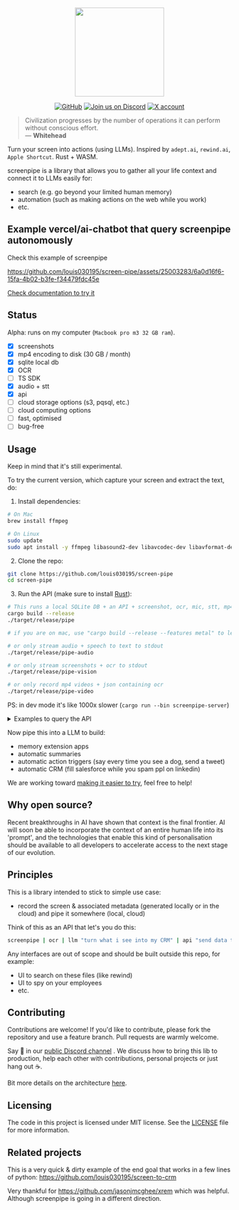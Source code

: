 
<p align="center">
    <br>
       <img src="https://github.com/louis030195/screen-pipe/assets/25003283/289bbee7-79bb-4251-9516-878a1c40dcd0" width="200"/>
    <br>
<p>
<p align="center">
    <a href="https://github.com/louis030195/screen-pipe/blob/main/LICENSE"><img alt="GitHub" src="https://img.shields.io/github/license/huggingface/datasets.svg?color=blue"></a>
    <a href="https://discord.gg/dU9EBuw7Uq"><img alt="Join us on Discord" src="https://img.shields.io/discord/823813159592001537?color=5865F2&logo=discord&logoColor=white"></a>
    <a href="https://twitter.com/screen_pipe"><img alt="X account" src="https://img.shields.io/twitter/url/https/twitter.com/diffuserslib.svg?style=social&label=Follow%20%40screen_pipe"></a>
</p>

> Civilization progresses by the number of operations it can perform without conscious effort.  
> — **Whitehead**

Turn your screen into actions (using LLMs). Inspired by `adept.ai`, `rewind.ai`, `Apple Shortcut`. Rust + WASM.

screenpipe is a library that allows you to gather all your life context and connect it to LLMs easily for:
- search (e.g. go beyond your limited human memory)
- automation (such as making actions on the web while you work)
- etc.

<!--

## Screen to action using LLMs
Here's an example of server-side code written in TypeScript that takes the streamed data from ScreenPipe and uses a Large Language Model like OpenAI's to process text and images for analyzing sales conversations:

```typescript
import { ScreenPipe } from "screenpipe";
import { generateObject } from 'ai';
import { z } from 'zod';

const screenPipe = new ScreenPipe();

export async function onTick() {
  const data = await screenPipe.tick([1], {frames: 60}); // or screen [1, 2, 3, ...]
  // [{frame: [...], text: [...], metadata: [...]}, ...]

  const { object } = await generateObject({
    model: openai("gpt4-o"),
    schema: z.object({
      leads: z.array(z.object({
        name: z.string(),
        company: z.string(),
        role: z.string(),
        status: z.string(),
        messages: z.array(z.string()),
      }),
    })),
    prompt: "Fill salesforce CRM based on Bob's sales activity (this is what appeared on his screen): " +
     data.map((frame) => frame.text).join("\n"),
  });

  // Add to Salesforce API ...
}
```

-->

## Example vercel/ai-chatbot that query screenpipe autonomously

Check this example of screenpipe

https://github.com/louis030195/screen-pipe/assets/25003283/6a0d16f6-15fa-4b02-b3fe-f34479fdc45e

[Check documentation to try it](https://github.com/louis030195/screen-pipe/tree/main/examples/ts/vercel-ai-chatbot)

## Status 

Alpha: runs on my computer (`Macbook pro m3 32 GB ram`).

- [x] screenshots
- [x] mp4 encoding to disk (30 GB / month)
- [x] sqlite local db
- [x] OCR
- [ ] TS SDK
- [x] audio + stt
- [x] api
- [ ] cloud storage options (s3, pqsql, etc.)
- [ ] cloud computing options
- [ ] fast, optimised
- [ ] bug-free 

## Usage

Keep in mind that it's still experimental.

To try the current version, which capture your screen and extract the text, do:

1. Install dependencies:
```bash
# On Mac
brew install ffmpeg

# On Linux
sudo update
sudo apt install -y ffmpeg libasound2-dev libavcodec-dev libavformat-dev libavutil-dev
```

2. Clone the repo:

```bash
git clone https://github.com/louis030195/screen-pipe
cd screen-pipe
```

3. Run the API (make sure to install [Rust](https://www.rust-lang.org/tools/install)):

```bash
# This runs a local SQLite DB + an API + screenshot, ocr, mic, stt, mp4 encoding
cargo build --release
./target/release/pipe

# if you are on mac, use "cargo build --release --features metal" to leverage M series acceleration

# or only stream audio + speech to text to stdout
./target/release/pipe-audio

# or only stream screenshots + ocr to stdout
./target/release/pipe-vision

# or only record mp4 videos + json containing ocr
./target/release/pipe-video
```

PS: in dev mode it's like 1000x slower (`cargo run --bin screenpipe-server`)

<details>
  <summary>Examples to query the API</summary>
  
  ```bash
# 1. Basic search query
curl "http://localhost:3030/search?q=test&limit=5&offset=0"

# 2. Search with content type filter (OCR)
curl "http://localhost:3030/search?q=test&limit=5&offset=0&content_type=ocr"

# 3. Search with content type filter (Audio)
curl "http://localhost:3030/search?q=test&limit=5&offset=0&content_type=audio"

# 4. Search with pagination
curl "http://localhost:3030/search?q=test&limit=10&offset=20"

# 5. Get recent results without date range
curl "http://localhost:3030/recent?limit=5&offset=0"

# 6. Get recent results with date range
curl "http://localhost:3030/recent?limit=5&offset=0&start_date=2024-07-02T14:00:00&end_date=2024-07-02T23:59:59"

# 5 s ago
start_date=$(date -u -v-5S +'%Y-%m-%dT%H:%M:%S')
end_date=$(date -u +'%Y-%m-%dT%H:%M:%S')
curl "http://localhost:3030/recent?limit=5&offset=0&start_date=$start_date&end_date=$end_date"

# 6. Search with no query (should return all results)
curl "http://localhost:3030/search?limit=5&offset=0"

# 7. Get recent results with pagination
curl "http://localhost:3030/recent?limit=20&offset=40"
  ```
</details>

Now pipe this into a LLM to build:
- memory extension apps
- automatic summaries
- automatic action triggers (say every time you see a dog, send a tweet)
- automatic CRM (fill salesforce while you spam ppl on linkedin)

We are working toward [making it easier to try](https://github.com/louis030195/screen-pipe/issues/6), feel free to help!

## Why open source?

Recent breakthroughs in AI have shown that context is the final frontier. AI will soon be able to incorporate the context of an entire human life into its 'prompt', and the technologies that enable this kind of personalisation should be available to all developers to accelerate access to the next stage of our evolution.  

## Principles 

This is a library intended to stick to simple use case:
- record the screen & associated metadata (generated locally or in the cloud) and pipe it somewhere (local, cloud)

Think of this as an API that let's you do this:

```bash
screenpipe | ocr | llm "turn what i see into my CRM" | api "send data to salesforce api"
```

Any interfaces are out of scope and should be built outside this repo, for example:
- UI to search on these files (like rewind)
- UI to spy on your employees
- etc.

## Contributing

Contributions are welcome! If you'd like to contribute, please fork the repository and use a feature branch. Pull requests are warmly welcome.

Say 👋 in our [public Discord channel](https://discord.gg/dU9EBuw7Uq) . We discuss how to bring this lib to production, help each other with contributions, personal projects or just hang out ☕.

Bit more details on the architecture [here](https://link.excalidraw.com/l/5MKXLddifTr/8subenQGvcd).

## Licensing

The code in this project is licensed under MIT license. See the [LICENSE](LICENSE.md) file for more information.

## Related projects

This is a very quick & dirty example of the end goal that works in a few lines of python:
https://github.com/louis030195/screen-to-crm

Very thankful for https://github.com/jasonjmcghee/xrem which was helpful. Although screenpipe is going in a different direction.
